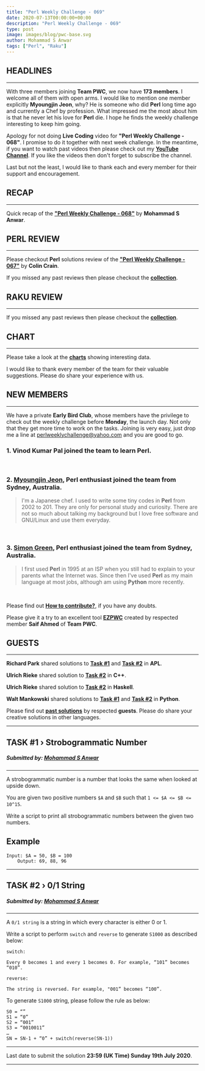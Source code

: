 ```yaml
---
title: "Perl Weekly Challenge - 069"
date: 2020-07-13T00:00:00+00:00
description: "Perl Weekly Challenge - 069"
type: post
image: images/blog/pwc-base.svg
author: Mohammad S Anwar
tags: ["Perl", "Raku"]
---
```


## HEADLINES

***

With three members joining **Team PWC**, we now have **173 members**. I welcome all of them with open arms. I would like to mention one member explicitly **Myoungjin Jeon**, why? He is someone who did **Perl** long time ago and currently a Chef by profession. What impressed me the most about him is that he never let his love for **Perl** die. I hope he finds the weekly challenge interesting to keep him going.

Apology for not doing **Live Coding** video for **"Perl Weekly Challenge - 068"**. I promise to do it together with next week challenge. In the meantime, if you want to watch past videos then please check out my **[YouTube Channel](https://www.youtube.com/channel/UCT91RkThBWByo1NL_M8R8Ig)**. If you like the videos then don't forget to subscribe the channel.

Last but not the least, I would like to thank each and every member for their support and encouragement.

## RECAP

***

Quick recap of the [**"Perl Weekly Challenge - 068"**](/blog/recap-challenge-068) by **Mohammad S Anwar**.

## PERL REVIEW

***

Please checkout **Perl** solutions review of the **["Perl Weekly Challenge - 067"](/blog/review-challenge-067)** by **Colin Crain**.

If you missed any past reviews then please checkout the [**collection**](/p5-reviews).

## RAKU REVIEW

***

If you missed any past reviews then please checkout the [**collection**](/p6-reviews).

## CHART

***

Please take a look at the [**charts**](/chart) showing interesting data.

I would like to thank every member of the team for their valuable suggestions. Please do share your experience with us.

## NEW MEMBERS

***

We have a private **Early Bird Club**, whose members have the privilege to check out the weekly challenge before **Monday**, the launch day. Not only that they get more time to work on the tasks. Joining is very easy, just drop me a line at <perlweeklychallenge@yahoo.com> and you are good to go.

### 1. Vinod Kumar Pal joined the team to learn **Perl**.

<br>

### 2. [Myoungjin Jeon](https://github.com/jeongoon), Perl enthusiast joined the team from Sydney, Australia.

>    I'm a Japanese chef. I used to write some tiny codes in **Perl** from 2002 to 201. They are only for personal study and curiosity. There are not so much about talking my background but I love free software and GNU/Linux and use them everyday.

<br>

### 3. [Simon Green](https://github.com/simongreen-net), Perl enthusiast joined the team from Sydney, Australia.

>    I first used **Perl** in 1995 at an ISP when you still had to explain to your parents what the Internet was. Since then I've used **Perl** as my main language at most jobs, although am using **Python** more recently.

<br>

Please find out [**How to contribute?**](/blog/how-to-contribute), if you have any doubts.

Please give it a try to an excellent tool [**EZPWC**](https://github.com/saiftynet/EZPWC) created by respected member **Saif Ahmed** of **Team PWC**.

## GUESTS

***

**Richard Park** shared solutions to [**Task #1**](https://github.com/manwar/perlweeklychallenge-club/blob/master/challenge-068/richard-park/apl/ch-1.aplf) and  [**Task #2**](https://github.com/manwar/perlweeklychallenge-club/blob/master/challenge-068/richard-park/apl/ch-2.aplf) in **APL**.

**Ulrich Rieke** shared solution to [**Task #2**](https://github.com/manwar/perlweeklychallenge-club/blob/master/challenge-068/ulrich-rieke/cpp/ch-2.cpp) in **C++**.

**Ulrich Rieke** shared solution to [**Task #2**](https://github.com/manwar/perlweeklychallenge-club/blob/master/challenge-068/ulrich-rieke/haskell/ch-2.hs) in **Haskell**.

**Walt Mankowski** shared solutions to [**Task #1**](https://github.com/manwar/perlweeklychallenge-club/blob/master/challenge-068/walt-mankowski/python/ch-1.py) and [**Task #2**](https://github.com/manwar/perlweeklychallenge-club/blob/master/challenge-068/walt-mankowski/python/ch-2.py) in **Python**.

Please find out [**past solutions**](/blog/guest-contribution) by respected **guests**. Please do share your creative solutions in other languages.

***
## TASK #1 › Strobogrammatic Number
##### **Submitted by:** [Mohammad S Anwar](http://www.manwar.org)
***

A strobogrammatic number is a number that looks the same when looked at upside down.

You are given two positive numbers `$A` and `$B` such that `1 <= $A <= $B <= 10^15`.

Write a script to print all strobogrammatic numbers between the given two numbers.

## Example

    Input: $A = 50, $B = 100
        Output: 69, 88, 96

***
## TASK #2 › 0/1 String
##### **Submitted by:** [Mohammad S Anwar](http://www.manwar.org)
***

A `0/1 string` is a string in which every character is either 0 or 1.

Write a script to perform `switch` and `reverse` to generate `S1000` as described below:

    switch:

    Every 0 becomes 1 and every 1 becomes 0. For example, “101” becomes “010”.

    reverse:

    The string is reversed. For example, "001” becomes “100”.

To generate `S1000` string, please follow the rule as below:

    S0 = “”
    S1 = “0”
    S2 = “001”
    S3 = “0010011”
    …
    SN = SN-1 + “0” + switch(reverse(SN-1))

***

Last date to submit the solution **23:59 (UK Time) Sunday 19th July 2020**.

***
